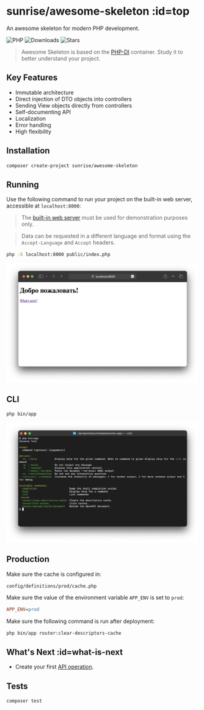 # sunrise/awesome-skeleton :id=top

An awesome skeleton for modern PHP development.

![PHP](https://img.shields.io/packagist/dependency-v/sunrise/awesome-skeleton/php?style=social&logo=php&label=PHP)
![Downloads](https://img.shields.io/packagist/dt/sunrise/awesome-skeleton?style=social)
![Stars](https://img.shields.io/github/stars/sunrise-php/awesome-skeleton?style=social)

> Awesome Skeleton is based on the [PHP-DI](https://php-di.org/) container.
> Study it to better understand your project.

## Key Features

- Immutable architecture
- Direct injection of DTO objects into controllers
- Sending View objects directly from controllers
- Self-documenting API
- Localization
- Error handling
- High flexibility

## Installation

```bash
composer create-project sunrise/awesome-skeleton
```

## Running

Use the following command to run your project on the built-in web server, accessible at `localhost:8000`:

> The [built-in web server](https://www.php.net/manual/en/features.commandline.webserver.php) must be used for demonstration purposes only.

> Data can be requested in a different language and format using the `Accept-Language` and `Accept` headers.

```bash
php -S localhost:8000 public/index.php
```

![Screenshot](media/welcome-html-screenshot.png)

## CLI

```bash
php bin/app
```

![Screenshot](media/cli-screenshot.png)

## Production

Make sure the cache is configured in:

```text
config/definitions/prod/cache.php
```

Make sure the value of the environment variable `APP_ENV` is set to `prod`:

```ini
APP_ENV=prod
```

Make sure the following command is run after deployment:

```bash
php bin/app router:clear-descriptors-cache
```

## What's Next :id=what-is-next

- Create your first [API operation](/docs/cookbook/user-sign-in-operation.md).

## Tests

```bash
composer test
```
